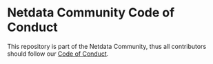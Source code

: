 # Netdata Community Code of Conduct

This repository is part of the Netdata Community, thus all contributors should follow our [Code of Conduct](https://github.com/netdata/netdata/blob/master/CODE_OF_CONDUCT.md).
